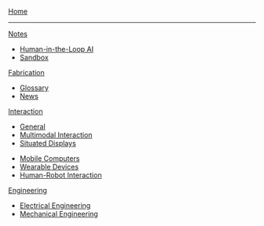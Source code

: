 [Home](index.md)
- - - -
[Notes]()

  * [Human-in-the-Loop AI](notes/1hitl_ai.md)
  * [Sandbox](notes/99sandbox.md)

[Fabrication]()

  * [Glossary](fabrication/fab_glossary.md)
  * [News](fabrication/fab_news.md)

[Interaction]()

  * [General](interaction/0general.md)
  * [Multimodal Interaction](interaction/1multimodal.md)
  * [Situated Displays](interaction/2situated.md)
  <!-- * [Tablet & Stylus](interaction/tablet.md) -->
  * [Mobile Computers](interaction/3mobile.md)
  * [Wearable Devices](interaction/3wearable.md)
  * [Human-Robot Interaction](interaction/4hri.md)

[Engineering]()

  * [Electrical Engineering](engineering/ee.md)
  * [Mechanical Engineering](engineering/me.md)